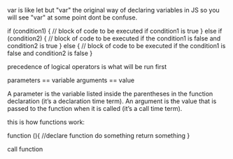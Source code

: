 var is like let but "var" the original way of declaring variables in JS so you will see "var" at some point dont be confuse.

if (condition1) {
// block of code to be executed if condition1 is true
} else if (condition2) {
// block of code to be executed if the condition1 is false and condition2 is true
} else {
// block of code to be executed if the condition1 is false and condition2 is false
}

precedence of logical operators is what will be run first

parameters == variable
arguments == value

A parameter is the variable listed inside the parentheses in the function declaration (it’s a declaration time term).
An argument is the value that is passed to the function when it is called (it’s a call time term).

this is how functions work:

function (){ //declare function
do something
return something
}

call function
